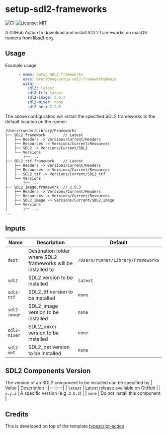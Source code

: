 # setup-sdl2-frameworks

![CI](https://github.com/BrettDong/setup-sdl2-frameworks/actions/workflows/test.yml/badge.svg) [![License: MIT](https://img.shields.io/badge/License-MIT-yellow.svg)](https://opensource.org/licenses/MIT)

A GitHub Action to download and install SDL2 frameworks on macOS runners from [libsdl-org](https://github.com/libsdl-org/).

## Usage

Example usage:
```yml
      - name: Setup SDL2 frameworks
        uses: BrettDong/setup-sdl2-frameworks@main
        with:
          sdl2: latest
          sdl2-ttf: latest
          sdl2-image: 2.6.3
          sdl2-mixer: none
          sdl2-net: 2.2.0
```

The above configuration will install the specified SDL2 frameworks to the default location on the runner:
```
/Users/runner/Library/Frameworks
├── SDL2.framework        // Latest
│   ├── Headers -> Versions/Current/Headers
│   ├── Resources -> Versions/Current/Resources
│   ├── SDL2 -> Versions/Current/SDL2
│   └── Versions
│       ├── ...
├── SDL2_ttf.framework    // Latest
│   ├── Headers -> Versions/Current/Headers
│   ├── Resources -> Versions/Current/Resources
│   ├── SDL2_ttf -> Versions/Current/SDL2_ttf
│   └── Versions
|       ├── ...
├── SDL2_image.framework  // 2.6.3
│   ├── Headers -> Versions/Current/Headers
│   ├── Resources -> Versions/Current/Resources
│   ├── SDL2_image -> Versions/Current/SDL2_image
│   └── Versions
│       ├── ...
...
```

## Inputs

| Name | Description | Default
|---|---|---|
| `dest` | Destination folder where SDL2 frameworks will be installed to | `/Users/runner/Library/Frameworks` |
| `sdl2` | SDL2 version to be installed | `latest` |
| `sdl2-ttf` | SDL2_ttf version to be installed | `none` |
| `sdl2-image` | SDL2_image version to be installed | `none` |
| `sdl2-mixer` | SDL2_mixer version to be installed | `none` |
| `sdl2-net` | SDL2_net version to be installed | `none` |

## SDL2 Components Version

The version of an SDL2 component to be installed can be specified by
| Value | Description |
|---|---|
| `latest` | Latest release available on GitHub |
| `x.y.z` | A specific version (e.g. `2.6.3`) |
| `none` | Do not install this component |

## Credits

This is developed on top of the template [typescript-action](https://github.com/actions/typescript-action).


